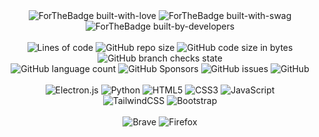 <div align="center">
    <div>
        <img src="http://ForTheBadge.com/images/badges/built-with-love.svg" alt="ForTheBadge built-with-love">
        <img src="http://ForTheBadge.com/images/badges/built-with-swag.svg" alt="ForTheBadge built-with-swag"> <br>
        <img src="http://ForTheBadge.com/images/badges/built-by-developers.svg" alt="ForTheBadge built-by-developers">
        <br> <br>
        <img alt="Lines of code" src="https://img.shields.io/tokei/lines/github/AnonymousXC/Electron-Chat-App-With-Python">
        <img alt="GitHub repo size" src="https://img.shields.io/github/repo-size/AnonymousXC/Electron-Chat-App-With-Python">
        <img alt="GitHub code size in bytes" src="https://img.shields.io/github/languages/code-size/AnonymousXC/Electron-Chat-App-With-Python">
        <img alt="GitHub branch checks state" src="https://img.shields.io/github/checks-status/AnonymousXC/Electron-Chat-App-With-Python/main">
        <br>
        <img alt="GitHub language count" src="https://img.shields.io/github/languages/count/AnonymousXC/Electron-Chat-App-With-Python">
        <img alt="GitHub Sponsors" src="https://img.shields.io/github/sponsors/AnonymousXC">
        <img alt="GitHub issues" src="https://img.shields.io/github/issues/AnonymousXC/Electron-Chat-App-With-Python">
        <img alt="GitHub" src="https://img.shields.io/github/license/AnonymousXC/Electron-Chat-App-With-Python">
        <br> <br>
        <img src="https://img.shields.io/badge/Electron-191970?style=for-the-badge&amp;logo=Electron&amp;logoColor=white" alt="Electron.js">
        <img src="https://img.shields.io/badge/python-3670A0?style=for-the-badge&amp;logo=python&amp;logoColor=ffdd54" alt="Python">
        <img src="https://img.shields.io/badge/html5-%23E34F26.svg?style=for-the-badge&amp;logo=html5&amp;logoColor=white" alt="HTML5">
        <img src="https://img.shields.io/badge/css3-%231572B6.svg?style=for-the-badge&amp;logo=css3&amp;logoColor=white" alt="CSS3">
        <img src="https://img.shields.io/badge/javascript-%23323330.svg?style=for-the-badge&amp;logo=javascript&amp;logoColor=%23F7DF1E" alt="JavaScript">
        <br>
        <img src="https://img.shields.io/badge/tailwindcss-%2338B2AC.svg?style=for-the-badge&amp;logo=tailwind-css&amp;logoColor=white" alt="TailwindCSS">
        <img src="https://img.shields.io/badge/bootstrap-%23563D7C.svg?style=for-the-badge&amp;logo=bootstrap&amp;logoColor=white" alt="Bootstrap">
        <br> <br>
        <img src="https://img.shields.io/badge/Brave-FB542B?style=for-the-badge&amp;logo=Brave&amp;logoColor=white" alt="Brave">
        <img src="https://img.shields.io/badge/Firefox-FF7139?style=for-the-badge&amp;logo=Firefox-Browser&amp;logoColor=white" alt="Firefox">
    </div>
</div>
